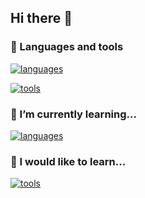 ## Hi there 👋

### 🔧 Languages and tools 

[![languages](https://skillicons.dev/icons?i=python,java,php,bash,c,ts,js,html,css)](https://skillicons.dev)

[![tools](https://skillicons.dev/icons?i=vscode,mysql,github,figma,eclipse,bootstrap,docker)](https://skillicons.dev)

### 🌱 I’m currently learning...

[![languages](https://skillicons.dev/icons?i=react)](https://skillicons.dev)


### 🔭 I would like to learn...

[![tools](https://skillicons.dev/icons?i=azure,swift,flutter,aws)](https://skillicons.dev)

<!--
**Taha-130/Taha-130** is a ✨ _special_ ✨ repository because its `README.md` (this file) appears on your GitHub profile.

Here are some ideas to get you started:

- 🔭 I’m currently working on CS50 AI
- 🌱 I’m currently learning Data Science
- 👯 I’m looking to collaborate on ...
- 🤔 I’m looking for help with ...
- 💬 Ask me about ...
- 📫 How to reach me: (https://www.linkedin.com/in/taha-sefoudine/)
- ⚡ Fun fact: ...
-->
